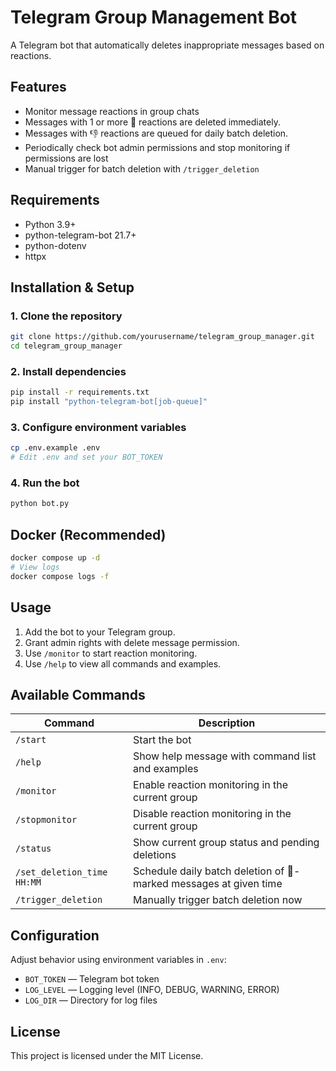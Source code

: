# Telegram Group Management Bot

A Telegram bot that automatically deletes inappropriate messages based on reactions.

## Features

- Monitor message reactions in group chats
- Messages with 1 or more 💩 reactions are deleted immediately.
- Messages with 👎 reactions are queued for daily batch deletion.
- Periodically check bot admin permissions and stop monitoring if permissions are lost
- Manual trigger for batch deletion with `/trigger_deletion`

## Requirements

- Python 3.9+
- python-telegram-bot 21.7+
- python-dotenv
- httpx

## Installation & Setup

### 1. Clone the repository

```bash
git clone https://github.com/yourusername/telegram_group_manager.git
cd telegram_group_manager
```

### 2. Install dependencies

```bash
pip install -r requirements.txt
pip install "python-telegram-bot[job-queue]"
```

### 3. Configure environment variables

```bash
cp .env.example .env
# Edit .env and set your BOT_TOKEN
```

### 4. Run the bot

```bash
python bot.py
```

## Docker (Recommended)

```bash
docker compose up -d
# View logs
docker compose logs -f
```

## Usage

1. Add the bot to your Telegram group.
2. Grant admin rights with delete message permission.
3. Use `/monitor` to start reaction monitoring.
4. Use `/help` to view all commands and examples.

## Available Commands

| Command                    | Description                                                      |
|----------------------------|------------------------------------------------------------------|
| `/start`                   | Start the bot                                                    |
| `/help`                    | Show help message with command list and examples                 |
| `/monitor`                 | Enable reaction monitoring in the current group                  |
| `/stopmonitor`             | Disable reaction monitoring in the current group                 |
| `/status`                  | Show current group status and pending deletions                  |
| `/set_deletion_time HH:MM` | Schedule daily batch deletion of 💩-marked messages at given time |
| `/trigger_deletion`        | Manually trigger batch deletion now                              |

## Configuration

Adjust behavior using environment variables in `.env`:

- `BOT_TOKEN` — Telegram bot token
- `LOG_LEVEL` — Logging level (INFO, DEBUG, WARNING, ERROR)
- `LOG_DIR` — Directory for log files

## License

This project is licensed under the MIT License.
